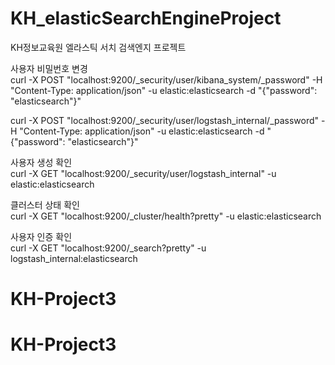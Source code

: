 # KH_elasticSearchEngineProject
KH정보교육원 엘라스틱 서치 검색엔지 프로젝트


사용자 비밀번호 변경<br>
curl -X POST "localhost:9200/_security/user/kibana_system/_password" -H "Content-Type: application/json" -u elastic:elasticsearch -d "{\"password\": \"elasticsearch\"}" 

curl -X POST "localhost:9200/_security/user/logstash_internal/_password" -H "Content-Type: application/json" -u elastic:elasticsearch -d "{\"password\": \"elasticsearch\"}" 

사용자 생성 확인<br>
curl -X GET "localhost:9200/_security/user/logstash_internal" -u elastic:elasticsearch

클러스터 상태 확인<br>
curl -X GET "localhost:9200/_cluster/health?pretty" -u elastic:elasticsearch

사용자 인증 확인<br>
curl -X GET "localhost:9200/_search?pretty" -u logstash_internal:elasticsearch
# KH-Project3
# KH-Project3
